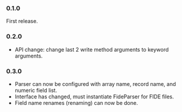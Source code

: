 ### 0.1.0

First release.

### 0.2.0

* API change: change last 2 write method arguments to keyword arguments.

### 0.3.0

* Parser can now be configured with array name, record name, and numeric field list.
* Interface has changed, must instantiate FideParser for FIDE files.
* Field name renames (renaming) can now be done.
